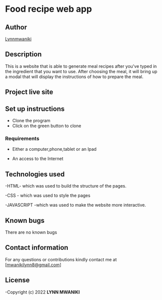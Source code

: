 # Food recipe web app
## Author
[Lynnmwaniki](https://github.com/Lynnmwaniki/food-recipe-web-app)


## Description
This is a website that is able to generate meal recipes after you've typed in the ingredient that you want to use. After choosing the meal, it will bring up a modal that will display the instructions of how to prepare the meal.

## Project live site


## Set up instructions
* Clone the program
* Click on the green button to clone
### Requirements

* Either a computer,phone,tablet or an Ipad

* An access to the Internet

## Technologies used
<p>-HTML- which was used to build the structure of the pages.</p>
<p>-CSS  - which was used to style the pages</p>
<p>-JAVASCRIPT -which was used to make the website more interactive.</p>


## Known bugs
There are no known bugs

## Contact information
For any questions or contributions kindly contact me at [mwanikilynn8@gmail.com]

## License
-Copyright (c) 2022 **LYNN MWANIKI**